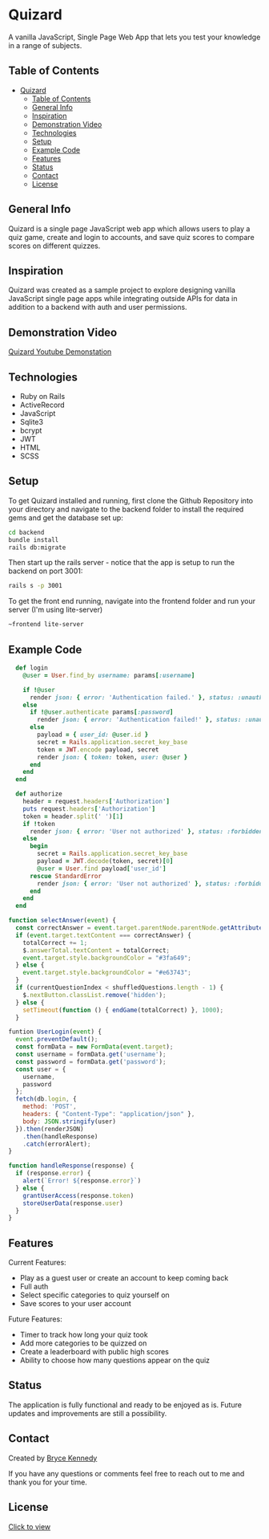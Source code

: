 # Quizard

A vanilla JavaScript, Single Page Web App that lets you test your knowledge in a range of subjects.

## Table of Contents

- [Quizard](#quizard)
  - [Table of Contents](#table-of-contents)
  - [General Info](#general-info)
  - [Inspiration](#inspiration)
  - [Demonstration Video](#demonstration-video)
  - [Technologies](#technologies)
  - [Setup](#setup)
  - [Example Code](#example-code)
  - [Features](#features)
  - [Status](#status)
  - [Contact](#contact)
  - [License](#license)

## General Info

Quizard is a single page JavaScript web app which allows users to play a quiz game, create and login to accounts, and save quiz scores to compare scores on different quizzes.

## Inspiration

Quizard was created as a sample project to explore designing vanilla JavaScript single page apps while integrating outside APIs for data in addition to a backend with auth and user permissions.

## Demonstration Video

[Quizard Youtube Demonstation](https://youtu.be/335Ts0zUaas)

## Technologies

- Ruby on Rails
- ActiveRecord
- JavaScript
- Sqlite3
- bcrypt
- JWT
- HTML
- SCSS

## Setup

To get Quizard installed and running, first clone the Github Repository into your directory and navigate to the backend folder to install the required gems and get the database set up:

```bash
cd backend
bundle install
rails db:migrate
```

Then start up the rails server - notice that the app is setup to run the backend on port 3001:

```bash
rails s -p 3001
```

To get the front end running, navigate into the frontend folder and run your server (I'm using lite-server)

```bash
~frontend lite-server
```

## Example Code

```ruby
  def login
    @user = User.find_by username: params[:username]

    if !@user
      render json: { error: 'Authentication failed.' }, status: :unauthorized
    else
      if !@user.authenticate params[:password]
        render json: { error: 'Authentication failed!' }, status: :unauthorized
      else
        payload = { user_id: @user.id }
        secret = Rails.application.secret_key_base
        token = JWT.encode payload, secret
        render json: { token: token, user: @user }
      end
    end
  end

  def authorize
    header = request.headers['Authorization']
    puts request.headers['Authorization']
    token = header.split(' ')[1]
    if !token
      render json: { error: 'User not authorized' }, status: :forbidden
    else
      begin
        secret = Rails.application.secret_key_base
        payload = JWT.decode(token, secret)[0]
        @user = User.find payload['user_id']
      rescue StandardError
        render json: { error: 'User not authorized' }, status: :forbidden unless @user
      end
    end
  end
```

```javascript
function selectAnswer(event) {
  const correctAnswer = event.target.parentNode.parentNode.getAttribute('data-correct-answer');
  if (event.target.textContent === correctAnswer) {
    totalCorrect += 1;
    $.answerTotal.textContent = totalCorrect;
    event.target.style.backgroundColor = "#3fa649";
  } else {
    event.target.style.backgroundColor = "#e63743";
  }
  if (currentQuestionIndex < shuffledQuestions.length - 1) {
    $.nextButton.classList.remove('hidden');
  } else {
    setTimeout(function () { endGame(totalCorrect) }, 1000);
  }

funtion UserLogin(event) {
  event.preventDefault();
  const formData = new FormData(event.target);
  const username = formData.get('username');
  const password = formData.get('password');
  const user = {
    username,
    password
  };
  fetch(db.login, {
    method: 'POST',
    headers: { "Content-Type": "application/json" },
    body: JSON.stringify(user)
  }).then(renderJSON)
    .then(handleResponse)
    .catch(errorAlert);
}

function handleResponse(response) {
  if (response.error) {
    alert(`Error! ${response.error}`)
  } else {
    grantUserAccess(response.token)
    storeUserData(response.user)
  }
}
```

## Features

Current Features:

- Play as a guest user or create an account to keep coming back
- Full auth
- Select specific categories to quiz yourself on
- Save scores to your user account

Future Features:

- Timer to track how long your quiz took
- Add more categories to be quizzed on
- Create a leaderboard with public high scores
- Ability to choose how many questions appear on the quiz

## Status

The application is fully functional and ready to be enjoyed as is. Future updates and improvements are still a possibility.

## Contact

Created by [Bryce Kennedy](https://www.linkedin.com/in/bryce-kennedy/)

If you have any questions or comments feel free to reach out to me and thank you for your time.

## License

[Click to view](https://github.com/btken88/quizard/blob/master/LICENSE)
